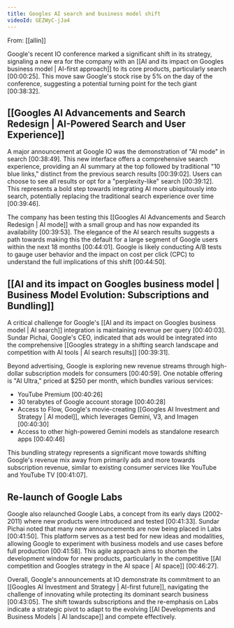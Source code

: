 ```yaml
---
title: Googles AI search and business model shift
videoId: GEZWyC-jJa4
---
```


From: [[allin]] <br/> 

Google's recent IO conference marked a significant shift in its strategy, signaling a new era for the company with an [[AI and its impact on Googles business model | AI-first approach]] to its core products, particularly search <a class="yt-timestamp" data-t="00:00:25">[00:00:25]</a>. This move saw Google's stock rise by 5% on the day of the conference, suggesting a potential turning point for the tech giant <a class="yt-timestamp" data-t="00:38:32">[00:38:32]</a>.

## [[Googles AI Advancements and Search Redesign | AI-Powered Search and User Experience]]

A major announcement at Google IO was the demonstration of "AI mode" in search <a class="yt-timestamp" data-t="00:38:49">[00:38:49]</a>. This new interface offers a comprehensive search experience, providing an AI summary at the top followed by traditional "10 blue links," distinct from the previous search results <a class="yt-timestamp" data-t="00:39:02">[00:39:02]</a>. Users can choose to see all results or opt for a "perplexity-like" search <a class="yt-timestamp" data-t="00:39:12">[00:39:12]</a>. This represents a bold step towards integrating AI more ubiquitously into search, potentially replacing the traditional search experience over time <a class="yt-timestamp" data-t="00:39:46">[00:39:46]</a>.

The company has been testing this [[Googles AI Advancements and Search Redesign | AI mode]] with a small group and has now expanded its availability <a class="yt-timestamp" data-t="00:39:53">[00:39:53]</a>. The elegance of the AI search results suggests a path towards making this the default for a large segment of Google users within the next 18 months <a class="yt-timestamp" data-t="00:44:01">[00:44:01]</a>. Google is likely conducting A/B tests to gauge user behavior and the impact on cost per click (CPC) to understand the full implications of this shift <a class="yt-timestamp" data-t="00:44:50">[00:44:50]</a>.

## [[AI and its impact on Googles business model | Business Model Evolution: Subscriptions and Bundling]]

A critical challenge for Google's [[AI and its impact on Googles business model | AI search]] integration is maintaining revenue per query <a class="yt-timestamp" data-t="00:40:03">[00:40:03]</a>. Sundar Pichai, Google's CEO, indicated that ads would be integrated into the comprehensive [[Googles strategy in a shifting search landscape and competition with AI tools | AI search results]] <a class="yt-timestamp" data-t="00:39:31">[00:39:31]</a>.

Beyond advertising, Google is exploring new revenue streams through high-dollar subscription models for consumers <a class="yt-timestamp" data-t="00:40:59">[00:40:59]</a>. One notable offering is "AI Ultra," priced at $250 per month, which bundles various services:
*   YouTube Premium <a class="yt-timestamp" data-t="00:40:26">[00:40:26]</a>
*   30 terabytes of Google account storage <a class="yt-timestamp" data-t="00:40:28">[00:40:28]</a>
*   Access to Flow, Google's movie-creating [[Googles AI Investment and Strategy | AI model]], which leverages Gemini, V3, and Imagen <a class="yt-timestamp" data-t="00:40:30">[00:40:30]</a>
*   Access to other high-powered Gemini models as standalone research apps <a class="yt-timestamp" data-t="00:40:46">[00:40:46]</a>

This bundling strategy represents a significant move towards shifting Google's revenue mix away from primarily ads and more towards subscription revenue, similar to existing consumer services like YouTube and YouTube TV <a class="yt-timestamp" data-t="00:41:07">[00:41:07]</a>.

## Re-launch of Google Labs

Google also relaunched Google Labs, a concept from its early days (2002-2011) where new products were introduced and tested <a class="yt-timestamp" data-t="00:41:33">[00:41:33]</a>. Sundar Pichai noted that many new announcements are now being placed in Labs <a class="yt-timestamp" data-t="00:41:50">[00:41:50]</a>. This platform serves as a test bed for new ideas and modalities, allowing Google to experiment with business models and use cases before full production <a class="yt-timestamp" data-t="00:41:58">[00:41:58]</a>. This agile approach aims to shorten the development window for new products, particularly in the competitive [[AI competition and Googles strategy in the AI space | AI space]] <a class="yt-timestamp" data-t="00:46:27">[00:46:27]</a>.

Overall, Google's announcements at IO demonstrate its commitment to an [[Googles AI Investment and Strategy | AI-first future]], navigating the challenge of innovating while protecting its dominant search business <a class="yt-timestamp" data-t="00:43:05">[00:43:05]</a>. The shift towards subscriptions and the re-emphasis on Labs indicate a strategic pivot to adapt to the evolving [[AI Developments and Business Models | AI landscape]] and compete effectively.